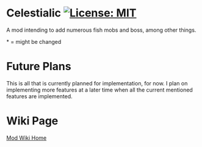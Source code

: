 # Celestialic [![License: MIT](https://img.shields.io/badge/License-MIT-yellow.svg)](https://opensource.org/licenses/MIT)

A mod intending to add numerous fish mobs and boss, among other things.

\* = might be changed

# Future Plans

This is all that is currently planned for implementation, for now. I plan on implementing more features at a later time when all the current mentioned features are implemented.

# Wiki Page

[Mod Wiki Home](https://github.com/GurkNathe/Celestialic/wiki)

